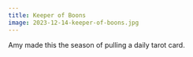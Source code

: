 ```yaml
---
title: Keeper of Boons
image: 2023-12-14-keeper-of-boons.jpg
---
```


Amy made this the season of pulling a daily tarot card.

<!--more-->
